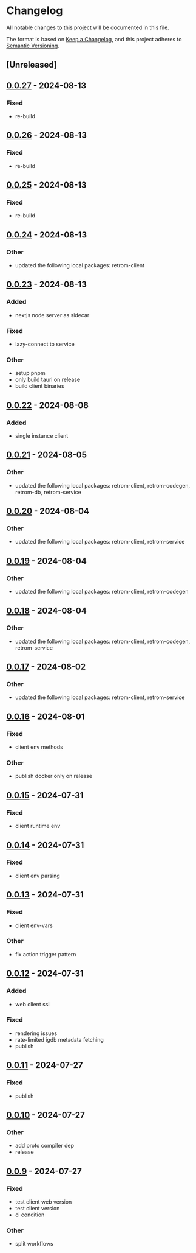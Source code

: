 # Changelog
All notable changes to this project will be documented in this file.

The format is based on [Keep a Changelog](https://keepachangelog.com/en/1.0.0/),
and this project adheres to [Semantic Versioning](https://semver.org/spec/v2.0.0.html).

## [Unreleased]

## [0.0.27](https://github.com/JMBeresford/retrom/compare/retrom-v0.0.26...retrom-v0.0.27) - 2024-08-13

### Fixed
- re-build

## [0.0.26](https://github.com/JMBeresford/retrom/compare/retrom-v0.0.25...retrom-v0.0.26) - 2024-08-13

### Fixed
- re-build

## [0.0.25](https://github.com/JMBeresford/retrom/compare/retrom-v0.0.24...retrom-v0.0.25) - 2024-08-13

### Fixed
- re-build

## [0.0.24](https://github.com/JMBeresford/retrom/compare/retrom-v0.0.23...retrom-v0.0.24) - 2024-08-13

### Other
- updated the following local packages: retrom-client

## [0.0.23](https://github.com/JMBeresford/retrom/compare/retrom-v0.0.22...retrom-v0.0.23) - 2024-08-13

### Added
- nextjs node server as sidecar

### Fixed
- lazy-connect to service

### Other
- setup pnpm
- only build tauri on release
- build client binaries

## [0.0.22](https://github.com/JMBeresford/retrom/compare/retrom-v0.0.21...retrom-v0.0.22) - 2024-08-08

### Added
- single instance client

## [0.0.21](https://github.com/JMBeresford/retrom/compare/retrom-v0.0.20...retrom-v0.0.21) - 2024-08-05

### Other
- updated the following local packages: retrom-client, retrom-codegen, retrom-db, retrom-service

## [0.0.20](https://github.com/JMBeresford/retrom/compare/retrom-v0.0.19...retrom-v0.0.20) - 2024-08-04

### Other
- updated the following local packages: retrom-client, retrom-service

## [0.0.19](https://github.com/JMBeresford/retrom/compare/retrom-v0.0.18...retrom-v0.0.19) - 2024-08-04

### Other
- updated the following local packages: retrom-client, retrom-codegen

## [0.0.18](https://github.com/JMBeresford/retrom/compare/retrom-v0.0.17...retrom-v0.0.18) - 2024-08-04

### Other
- updated the following local packages: retrom-client, retrom-codegen, retrom-service

## [0.0.17](https://github.com/JMBeresford/retrom/compare/retrom-v0.0.16...retrom-v0.0.17) - 2024-08-02

### Other
- updated the following local packages: retrom-client, retrom-service

## [0.0.16](https://github.com/JMBeresford/retrom/compare/retrom-v0.0.15...retrom-v0.0.16) - 2024-08-01

### Fixed
- client env methods

### Other
- publish docker only on release

## [0.0.15](https://github.com/JMBeresford/retrom/compare/retrom-v0.0.14...retrom-v0.0.15) - 2024-07-31

### Fixed
- client runtime env

## [0.0.14](https://github.com/JMBeresford/retrom/compare/retrom-v0.0.13...retrom-v0.0.14) - 2024-07-31

### Fixed
- client env parsing

## [0.0.13](https://github.com/JMBeresford/retrom/compare/retrom-v0.0.12...retrom-v0.0.13) - 2024-07-31

### Fixed
- client env-vars

### Other
- fix action trigger pattern

## [0.0.12](https://github.com/JMBeresford/retrom/compare/retrom-v0.0.11...retrom-v0.0.12) - 2024-07-31

### Added
- web client ssl

### Fixed
- rendering issues
- rate-limited igdb metadata fetching
- publish

## [0.0.11](https://github.com/JMBeresford/retrom/compare/retrom-v0.0.10...retrom-v0.0.11) - 2024-07-27

### Fixed
- publish

## [0.0.10](https://github.com/JMBeresford/retrom/compare/retrom-v0.0.9...retrom-v0.0.10) - 2024-07-27

### Other
- add proto compiler dep
- release

## [0.0.9](https://github.com/JMBeresford/retrom/compare/retrom-v0.0.8...retrom-v0.0.9) - 2024-07-27

### Fixed
- test client web version
- test client version
- ci condition

### Other
- split workflows
